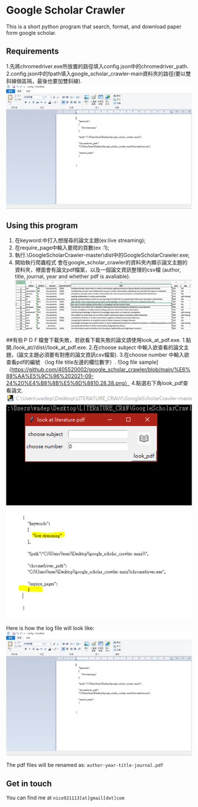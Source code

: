 # Google Scholar Crawler
This is a short python program that search, format, and download paper form google scholar.

## Requirements
1.先將chromedriver.exe所放置的路徑填入config.json中的chromedriver_path.  
2.config.json中的fpath填入google_scholar_crawler-main資料夾的路徑(要以雙斜線做區隔，最後也要加雙斜線).  
![log file sample](https://github.com/405520002/google_scholar_crawler/blob/main/gif1.PNG)



## Using this program
1. 在keyword:中打入想搜尋的論文主題(ex:live streaming);
2. 在require_page中輸入要爬的頁數(ex :1);
3. 執行.\\GoogleScholarCrawler-master\\dist中的GoogleScholarCrawler.exe;
4. 開始執行爬蟲程式 會在google_scholar_crawler的資料夾內顯示論文主題的資料夾，裡面會有論文pdf檔案，以及一個論文資訊整理的csv檔 (author, title, journal, year and whether pdf is avaliable). 
![log file sample](https://github.com/405520002/google_scholar_crawler/blob/main/GoogleScholarCrawler-master/log_file_sample.png)

##有些ＰＤＦ檔會下載失敗，若欲看下載失敗的論文請使用look_at_pdf.exe. 
1.點開./look_at//dist//look_at_pdf.exe. 
2.在choose subject 中輸入欲查看的論文主題，(論文主題必須要有對應的論文資訊csv檔案). 
3.在choose number 中輸入欲查看pdf的編號 （log file title左邊的欄位數字）. 
![log file sample]（https://github.com/405520002/google_scholar_crawler/blob/main/%E6%88%AA%E5%9C%96%202021-09-24%20%E4%B8%8B%E5%8D%8810.28.38.png）
4.點選右下角look_pdf查看論文. 
![log file sample](https://github.com/405520002/google_scholar_crawler/blob/main/%E6%88%AA%E5%9C%96%202021-09-24%20%E4%B8%8B%E5%8D%8810.24.30.png)

![log file sample](https://github.com/405520002/google_scholar_crawler/blob/main/gif2.PNG)


Here is how the log file will look like:
![log file sample](https://github.com/405520002/google_scholar_crawler/blob/main/gif1.PNG)

The pdf files will be renamed as:
`author-year-title-journal.pdf`


## Get in touch
You can find me at
`nico921113[at]gmail[dot]com`

